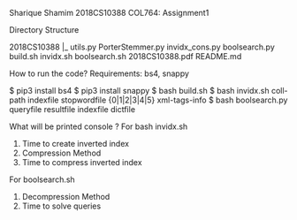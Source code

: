 Sharique Shamim
2018CS10388
COL764: Assignment1

Directory Structure

2018CS10388
|_
   utils.py
   PorterStemmer.py
   invidx_cons.py
   boolsearch.py
   build.sh
   invidx.sh
   boolsearch.sh
   2018CS10388.pdf
   README.md

How to run the code?
Requirements: bs4, snappy

$ pip3 install bs4
$ pip3 install snappy
$ bash build.sh
$ bash invidx.sh coll-path indexfile stopwordfile {0|1|2|3|4|5} xml-tags-info
$ bash boolsearch.py queryfile resultfile indexfile dictfile

What will be printed console ?
For bash invidx.sh
1. Time to create inverted index
2. Compression Method
3. Time to compress inverted index

For boolsearch.sh
1. Decompression Method
2. Time to solve queries